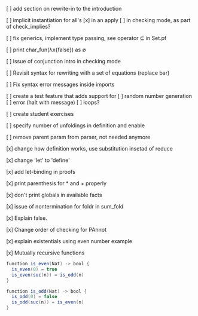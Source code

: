 [ ] add section on rewrite-in to the introduction

[ ] implicit instantiation for all's
  [x] in an apply
  [ ] in checking mode, as part of check_implies?

[ ] fix generics, implement type passing, see operator ⊆ in Set.pf

[ ] print char_fun(λx{false}) as ∅

[ ] issue of conjunction intro in checking mode

[ ] Revisit syntax for rewriting with a set of equations (replace bar)

[ ] Fix syntax error messages inside imports

[ ] create a test feature that adds support for
	[ ] random number generation
	[ ] error (halt with message)
	[ ] loops?

[ ] create student exercises

[ ] specify number of unfoldings in definition and enable

[ ] remove parent param from parser, not needed anymore

[x] change how definition works, use substitution insetad of reduce

[x] change 'let' to 'define'

[x] add let-binding in proofs

[x] print parenthesis for * and + properly

[x] don't print globals in available facts

[x] issue of nontermination for foldr in sum_fold

[x] Explain false.

[x] Change order of checking for PAnnot

[x] explain existentials using even number example

[x] Mutually recursive functions

``` {.java file=ex/even_odd.pf}
function is_even(Nat) -> bool {
  is_even(0) = true
  is_even(suc(n)) = is_odd(n)
}

function is_odd(Nat) -> bool {
  is_odd(0) = false
  is_odd(suc(n)) = is_even(n)
}
```




